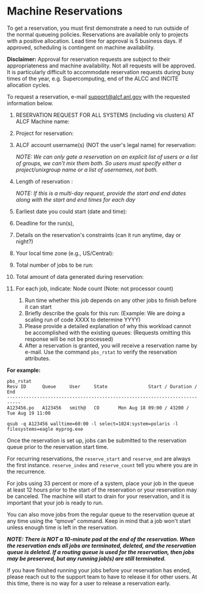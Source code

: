 # Machine Reservations

To get a reservation, you must first demonstrate a need to run outside of the normal queueing policies. Reservations are available only to projects with a positive allocation. Lead time for approval is 5 business days. If approved, scheduling is contingent on machine availability.

**Disclaimer:** Approval for reservation requests are subject to their appropriateness and machine availability. Not all requests will be approved. It is particularly difficult to accommodate reservation requests during busy times of the year, e.g. Supercomputing, end of the ALCC and INCITE allocation cycles.

To request a reservation, e-mail [support@alcf.anl.gov](mailto:support@alcf.anl.gov) with the requested information below.

1. RESERVATION REQUEST FOR ALL SYSTEMS (including vis clusters) AT ALCF Machine name:
2. Project for reservation:
3. ALCF account username(s) (NOT the user's legal name) for reservation:

    *NOTE: We can only gate a reservation on an explicit list of users or a list of groups, we can’t mix them both. So users must specify either a project/unixgroup name or a list of usernames, not both.*

4. Length of reservation :
   
    *NOTE: If this is a multi-day request, provide the start and end dates along with the start and end times for each day*

6. Earliest date you could start (date and time):
7. Deadline for the run(s),
8. Details on the reservation's constraints (can it run anytime, day or night?)
9. Your local time zone (e.g., US/Central):
10. Total number of jobs to be run:
11. Total amount of data generated during reservation:
12. For each job, indicate: Node count (Note: not processor count)
    1. Run time whether this job depends on any other jobs to finish before it can start
    2. Briefly describe the goals for this run: (Example: We are doing a scaling run of code XXXX to determine YYYY)
    3. Please provide a detailed explanation of why this workload cannot be accomplished with the existing queues: (Requests omitting this response will be not be processed)
    4. After a reservation is granted, you will receive a reservation name by e-mail. Use the command `pbs_rstat` to verify the reservation attributes.

**For example:**

```
pbs_rstat
Resv ID      Queue     User     State               Start / Duration / End             
---------------------------------------------------------------------------
A123456.po   A123456   smith@   CO       Mon Aug 18 09:00 / 43200 / Tue Aug 19 11:00

qsub -q A123456 walltime=60:00 -l select=1024:system=polaris -l filesystems=eagle myprog.exe
```

Once the reservation is set up, jobs can be submitted to the reservation queue prior to the reservation start time.

For recurring reservations, the ```reserve_start``` and ```reserve_end``` are always the first instance. 
```reserve_index``` and ```reserve_count``` tell you where you are in the recurrence.

For jobs using 33 percent or more of a system, place your job in the queue at least 12 hours prior to the start of the reservation or your reservation may be canceled. The machine will start to drain for your reservation, and it is important that your job is ready to run.

You can also move jobs from the regular queue to the reservation queue at any time using the “qmove” command. 
Keep in mind that a job won't start unless enough time is left in the reservation. 

***NOTE: There is NOT a 10-minute pad at the end of the reservation. 
When the reservation ends all jobs are terminated, deleted, and the reservation queue is deleted. 
If a routing queue is used for the reservation, then jobs may be preserved, but any running job(s) are still terminated.***

If you have finished running your jobs before your reservation has ended, please reach out to the support team to have to release it for other users.
At this time, there is no way for a user to release a reservation early.
